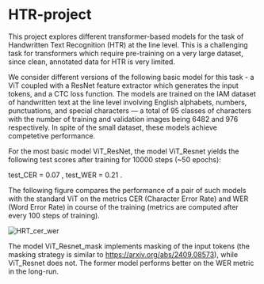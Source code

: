 # HTR-project

This project explores different transformer-based models for the task of Handwritten Text Recognition (HTR) at the line level. This is a challenging task for transformers which require pre-training on a very large dataset, since clean, annotated data for HTR is very limited. 

We consider different versions of the following basic model for this task - a ViT coupled with a ResNet feature extractor which generates the input tokens, and a CTC loss function. The models are trained on the  IAM dataset of handwritten text at the line level involving English alphabets, numbers, punctuations, and special characters — a total of 95 classes of characters with the number of training and validation images being 6482 and 976 respectively. In spite of the small dataset, these models achieve competetive performance. 

For the most basic model ViT_ResNet, the model ViT_Resnet yields the following test scores after training for 10000 steps (~50 epochs):

test_CER = 0.07 , test_WER = 0.21 . 
 
The following figure compares the performance of a pair of such models with the standard ViT on the metrics CER (Character Error Rate) and WER (Word Error Rate) in course of the training (metrics are computed after every 100 steps of training). 


![HRT_cer_wer](https://github.com/user-attachments/assets/1f37f293-3562-4663-8e14-ff02f2436c40)

The model ViT_Resnet_mask implements masking of the input tokens (the masking strategy is similar to https://arxiv.org/abs/2409.08573), 
while ViT_Resnet does not. The former model performs better on the WER metric in the long-run. 



